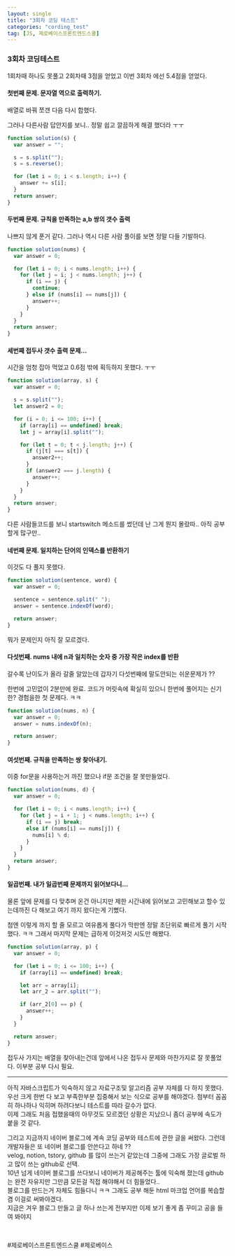 ```yaml
---
layout: single
title: "3회차 코딩 테스트"
categories: "cording_test"
tag: [JS, 제로베이스프론트엔드스쿨]
---
```


<h3> 3회차 코딩테스트 </h3>

1회차때 하나도 못풀고 2회차때 3점을 얻었고 이번 3회차 에선 5.4점을 얻었다.

 <h4> 첫번째 문제. 문자열 역으로 출력하기. </h4>
 <p> 배열로 바꿔 쪼갠 다음 다시 합했다. </p>
  <p> 그러나 다른사람 답안지를 보니.. 정말 쉽고 깔끔하게 해결 했더라 ㅜㅜ </p>

```javascript
function solution(s) {
  var answer = "";

  s = s.split("");
  s = s.reverse();

  for (let i = 0; i < s.length; i++) {
    answer += s[i];
  }
  return answer;
}
```

#### 두번째 문제. 규칙을 만족하는 a,b 쌍의 갯수 출력

나쁘지 않게 푼거 같다. 그러나 역시 다른 사람 풀이를 보면 정말 다들 기발하다.

```javascript
function solution(nums) {
  var answer = 0;

  for (let i = 0; i < nums.length; i++) {
    for (let j = i; j < nums.length; j++) {
      if (i == j) {
        continue;
      } else if (nums[i] == nums[j]) {
        answer++;
      }
    }
  }
  return answer;
}
```

#### 세번째 접두사 갯수 출력 문제...

시간을 엄청 잡아 먹었고 0.6점 밖에 획득하지 못했다. ㅜㅜ

```javascript
function solution(array, s) {
  var answer = 0;

  s = s.split("");
  let answer2 = 0;

  for (i = 0; i <= 100; i++) {
    if (array[i] == undefined) break;
    let j = array[i].split("");

    for (let t = 0; t < j.length; j++) {
      if (j[t] === s[t]) {
        answer2++;
      }
      if (answer2 === j.length) {
        answer++;
      }
    }
  }
  return answer;
}
```

다른 사람들코드를 보니 startswitch 메소드를 썼던데 난 그게 뭔지 몰랐따.. 아직 공부할게 많구만..

#### 네번째 문제. 일치하는 단어의 인덱스를 반환하기

이것도 다 풀지 못했다.

```javascript
function solution(sentence, word) {
  var answer = 0;

  sentence = sentence.split(" ");
  answer = sentence.indexOf(word);

  return answer;
}
```

뭐가 문제인지 아직 잘 모르겠다.

#### 다섯번째. nums 내에 n과 일치하는 숫자 중 가장 작은 index를 반환

갈수록 난이도가 올라 갈줄 알았는데 갑자기 다섯번째에 말도안되는 쉬운문제가 ??

한번에 고민없이 2분만에 완료. 코드가 머릿속에 확실히 있으니 한번에 풀어지는 신기한? 경험을한 첫 문제다. ㅋㅋ

```javascript
function solution(nums, n) {
  var answer = 0;
  answer = nums.indexOf(n);

  return answer;
}
```

#### 여섯번째. 규칙을 만족하는 쌍 찾아내기.

이중 for문을 사용하는거 까진 했으나 if문 조건을 잘 못만들었다.

```javascript
function solution(nums, d) {
  var answer = 0;

  for (let i = 0; i < nums.length; i++) {
    for (let j = i + 1; j < nums.length; i++) {
      if (i == j) break;
      else if (nums[i] == nums[j]) {
        nums[i] % d;
      }
    }
  }
  return answer;
}
```

#### 일곱번째. 내가 일곱번째 문제까지 읽어보다니...

물론 앞에 문제를 다 맞추며 온건 아니지만 제한 시간내에 읽어보고 고민해보고 할수 있는데까진 다 해보고 여기 까지 왔다는게 기뻤다.

첨엔 이렇게 까지 할 줄 모르고 여유롭게 풀다가 막판엔 정말 초단위로 빠르게 풀기 시작 했다. ㅋㅋ 그래서 마지막 문제는 급하게 이것저것 시도만 해봤다.

```javascript
function solution(array, p) {
  var answer = 0;

  for (let i = 0; i <= 100; i++) {
    if (array[i] == undefined) break;

    let arr = array[i];
    let arr_2 = arr.split("");

    if (arr_2[0] == p) {
      answer++;
    }
  }

  return answer;
}
```

접두사 가지는 배열을 찾아내는건데 앞에서 나온 접두사 문제와 마찬가지로 잘 못풀었다. 이부분 공부 다시 필요.

---

아직 자바스크립트가 익숙하지 않고 자료구조및 알고리즘 공부 자체를 다 하지 못했다.
우선 크게 한번 다 보고 부족한부분 집중해서 보는 식으로 공부를 해야겠다. 첨부터 꼼꼼히 하나하나 익히며 하려다보니 테스트를 따라 갈수가 없다.  
 이제 그래도 처음 접했을때의 아무것도 모르겠던 상황은 지났으니 좀더 공부에 속도가 붙을 것 같다.

그리고 지금까지 네이버 블로그에 계속 코딩 공부와 테스트에 관한 글을 써왔다. 그런데 개발자들은 또 네이버 블로그를 안쓴다고 하네 ??  
 velog, notion, tstory, github 를 많이 쓰는거 같았는데 그중에 그래도 가장 글로벌 하고 많이 쓰는 github로 선택.  
 10년 넘게 네이버 블로그를 쓰다보니 네이버가 제공해주는 툴에 익숙해 졌는데 github는 완전 자유지만 그만큼 모든걸 직접 해야해서 더 힘들었다..  
 블로그를 만드는거 자체도 힘들다니 ㅋㅋ 그래도 공부 해둔 html 마크업 언어를 복습할 겸 이걸로 써봐야겠다.  
 지금은 겨우 블로그 만들고 글 하나 쓰는게 전부지만 이제 보기 좋게 좀 꾸미고 공을 들여 봐야지

​

#제로베이스프론트엔드스쿨 #제로베이스
